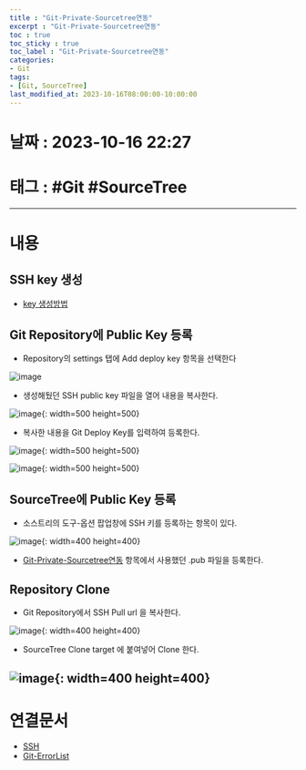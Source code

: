 ```yaml
---
title : "Git-Private-Sourcetree연동"
excerpt : "Git-Private-Sourcetree연동"
toc : true
toc_sticky : true
toc_label : "Git-Private-Sourcetree연동"
categories:
- Git
tags:
- [Git, SourceTree]
last_modified_at: 2023-10-16T08:00:00-10:00:00
---
```


# 날짜 : 2023-10-16 22:27

# 태그 : #Git #SourceTree 
---

# 내용

##  SSH key 생성
- [key 생성방법](../../통신/통신-SSH#git을-사용한--키-생성)

## Git Repository에 Public Key 등록
- Repository의 settings 탭에 Add deploy key 항목을 선택한다
  
![image](./../../assets/images/../../assets/Images/GitRepositoryAddSSHKeyMenu.png)
- 생성해뒀던 SSH public key 파일을 열어 내용을 복사한다.
  
![image](./../../assets/images/../../assets/Images/SSHKeyContent.png){: width=500 height=500}
- 복사한 내용을 Git Deploy Key를 입력하여 등록한다.
  
![image](./../../assets/images/../../assets/Images/GitAddSSHKeyContent.png){: width=500 height=500}
  
![image](./../../assets/images/../../assets/Images/GitSSHKeyAddResult.png){: width=500 height=500}

## SourceTree에 Public Key 등록
- 소스트리의 도구-옵션 팝업창에 SSH 키를 등록하는 항목이 있다.
  
![image](./../../assets/images/../../assets/Images/SourceTreeAddSSH.png){: width=400 height=400}
- [Git-Private-Sourcetree연동]() 항목에서 사용했던 .pub 파일을 등록한다.

## Repository Clone
- Git Repository에서 SSH Pull url 을 복사한다.
  
![image](./../../assets/images/../../assets/Images/GitSSHPullURL.png){: width=400 height=400}
- SourceTree Clone target 에 붙여넣어 Clone 한다.
  
![image](./../../assets/images/../../assets/Images/SourceTreeClone.png){: width=400 height=400}
---

# 연결문서
- [SSH](../../통신/통신-SSH#git을-사용한--키-생성)
- [Git-ErrorList](../../Git/Git-Git-ErrorList#ssh-rsa)
